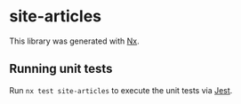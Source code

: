 # site-articles

This library was generated with [Nx](https://nx.dev).

## Running unit tests

Run `nx test site-articles` to execute the unit tests via [Jest](https://jestjs.io).

